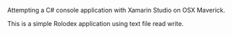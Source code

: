 Attempting a C# console application with Xamarin Studio on OSX Maverick.

This is a simple Rolodex application using text file read write.
